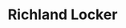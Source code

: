 ---
title: "Richland Locker"
url: /richland-center/richland-locker-south-main-street-2/
shop: butcher
---